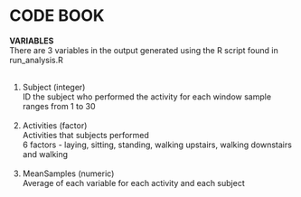 CODE BOOK
===============

 <b>VARIABLES</b><br>
 There are 3 variables in the output generated using the R script found in run_analysis.R <br><br>
 1) Subject (integer) <br>
	ID the subject who performed the activity for each window sample<br>
	ranges from 1 to 30 <br><br>
 2) Activities (factor) <br>
 	Activities that subjects performed <br>
 	6 factors - laying, sitting, standing, walking upstairs, walking downstairs and walking <br><br>
 3) MeanSamples (numeric) <br>
 	Average of each variable for each activity and each subject<br><br>

